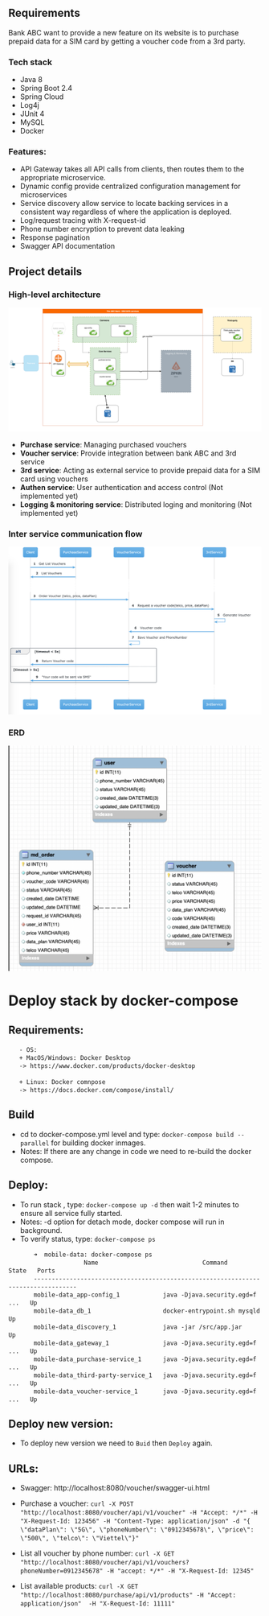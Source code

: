 
## Requirements
Bank ABC want to provide a new feature on its website is to purchase prepaid data for a SIM card by getting a voucher code from a 3rd party.

### Tech stack
- Java 8
- Spring Boot 2.4
- Spring Cloud
- Log4j
- JUnit 4
- MySQL
- Docker

### Features:
-  API Gateway takes all API calls from clients, then routes them to the appropriate microservice.
-  Dynamic config provide centralized configuration management for microservices
-  Service discovery allow service to locate backing services in a consistent way regardless of where the application is deployed.
-  Log/request tracing with X-request-id
-  Phone number encryption to prevent data leaking
-  Response pagination
-  Swagger API documentation

## Project details
### High-level architecture
![High-level architecture](docs/java_msa-high_level_arch.png)

- **Purchase service**: Managing purchased vouchers
- **Voucher service**: Provide integration between bank ABC and 3rd service
- **3rd service**: Acting as external service to provide prepaid data for a SIM card using vouchers
- **Authen service**: User authentication and access control (Not implemented yet)
- **Logging & monitoring service**: Distributed loging and monitoring (Not implemented yet)

### Inter service communication flow

![Inter service communication flow](docs/mobie-data-flow-diagram.png)


### ERD

![ERD](docs/erd.png)


# Deploy stack by docker-compose

## Requirements: 
       - OS: 
       + MacOS/Windows: Docker Desktop
       -> https://www.docker.com/products/docker-desktop

       + Linux: Docker comnpose
       -> https://docs.docker.com/compose/install/

## Build
- cd to docker-compose.yml level and type: `docker-compose build --parallel` for building docker inmages.
- Notes: If there are any change in code we need to re-build the docker compose.
## Deploy:
- To run stack , type: `docker-compose up -d` then wait 1-2 minutes to ensure all service fully started.
- Notes: -d option for detach mode, docker compose will run in background.
- To verify status, type: `docker-compose ps`
```
       ➜  mobile-data: docker-compose ps    
                     Name                             Command               State   Ports
       ----------------------------------------------------------------------------------
       mobile-data_app-config_1            java -Djava.security.egd=f ...   Up           
       mobile-data_db_1                    docker-entrypoint.sh mysqld      Up           
       mobile-data_discovery_1             java -jar /src/app.jar           Up           
       mobile-data_gateway_1               java -Djava.security.egd=f ...   Up           
       mobile-data_purchase-service_1      java -Djava.security.egd=f ...   Up           
       mobile-data_third-party-service_1   java -Djava.security.egd=f ...   Up           
       mobile-data_voucher-service_1       java -Djava.security.egd=f ...   Up 
```
## Deploy new version:
- To deploy new version we need to `Buid` then `Deploy` again.

## URLs:
- Swagger: http://localhost:8080/voucher/swagger-ui.html
  
- Purchase a voucher: 
    `curl -X POST "http://localhost:8080/voucher/api/v1/voucher" -H "Accept: */*" -H "X-Request-Id: 123456" -H "Content-Type: application/json" -d "{ \"dataPlan\": \"5G\", \"phoneNumber\": \"0912345678\", \"price\": \"500\", \"telco\": \"Viettel\"}"`
- List all voucher by phone number: 
    `curl -X GET "http://localhost:8080/voucher/api/v1/vouchers?phoneNumber=0912345678" -H "accept: */*" -H "X-Request-Id: 12345"`
- List available products: 
    `curl -X GET "http://localhost:8080/purchase/api/v1/products" -H "Accept: application/json"  -H "X-Request-Id: 11111"`



